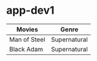 # app-dev1
| Movies | Genre |
| ----------- | ----------- |
| Man of Steel | Supernatural |
| Black Adam | Supernatural |
